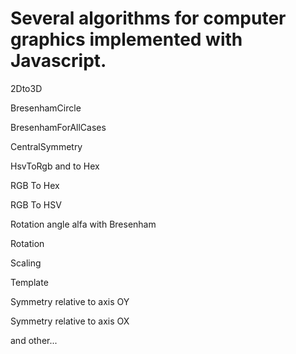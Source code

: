# Several algorithms for computer graphics implemented with Javascript.

2Dto3D

BresenhamCircle

BresenhamForAllCases

CentralSymmetry

HsvToRgb and to Hex

RGB To Hex

RGB To HSV

Rotation angle alfa with Bresenham

Rotation

Scaling

Template

Symmetry relative to axis  OY

Symmetry relative to axis  OX

and other...
